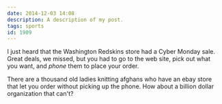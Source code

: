 ```yaml
---
date: 2014-12-03 14:08
description: A description of my post.
tags: sports
id: 1909
---
```

I just heard that the Washington Redskins store had a Cyber Monday sale.  Great deals, we missed, but you had to go to the web site, pick out what you want, and <em>phone</em> them to place your order.

There are a thousand old ladies knitting afghans who have an ebay store that let you order without picking up the phone.  How about a billion dollar organization that can't?